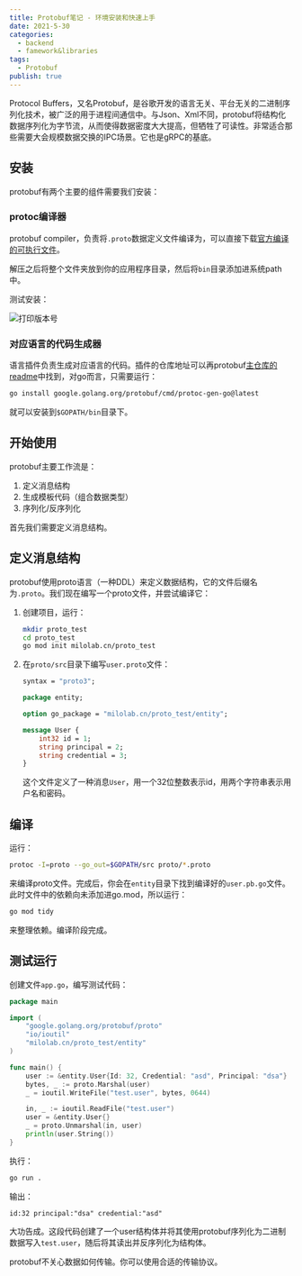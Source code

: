```yaml
---
title: Protobuf笔记 - 环境安装和快速上手
date: 2021-5-30
categories:
  - backend
  - famework&libraries
tags:
  - Protobuf
publish: true
---
```


Protocol Buffers，又名Protobuf，是谷歌开发的语言无关、平台无关的二进制序列化技术，被广泛的用于进程间通信中。与Json、Xml不同，protobuf将结构化数据序列化为字节流，从而使得数据密度大大提高，但牺牲了可读性。非常适合那些需要大会规模数据交换的IPC场景。它也是gRPC的基底。



## 安装

protobuf有两个主要的组件需要我们安装：

### protoc编译器

protobuf compiler，负责将`.proto`数据定义文件编译为，可以直接下载[官方编译的可执行文件](https://github.com/protocolbuffers/protobuf/releases)。

解压之后将整个文件夹放到你的应用程序目录，然后将`bin`目录添加进系统path中。

测试安装：

![打印版本号](https://picgo-1258344804.cos.ap-chongqing.myqcloud.com/20210601101333.png)

### 对应语言的代码生成器

语言插件负责生成对应语言的代码。插件的仓库地址可以再protobuf[主仓库的readme](https://github.com/protocolbuffers/protobuf)中找到，对go而言，只需要运行：

```sh
go install google.golang.org/protobuf/cmd/protoc-gen-go@latest
```

就可以安装到`$GOPATH/bin`目录下。



## 开始使用

protobuf主要工作流是：

1. 定义消息结构
2. 生成模板代码（组合数据类型）
3. 序列化/反序列化

首先我们需要定义消息结构。



## 定义消息结构

protobuf使用proto语言（一种DDL）来定义数据结构，它的文件后缀名为`.proto`。我们现在编写一个proto文件，并尝试编译它：

1. 创建项目，运行：

   ```sh
   mkdir proto_test
   cd proto_test
   go mod init milolab.cn/proto_test
   ```

2. 在`proto/src`目录下编写`user.proto`文件：

   ```protobuf
   syntax = "proto3";
   
   package entity;
   
   option go_package = "milolab.cn/proto_test/entity";
   
   message User {
       int32 id = 1;
       string principal = 2;
       string credential = 3;
   }
   ```

   这个文件定义了一种消息`User`，用一个32位整数表示id，用两个字符串表示用户名和密码。



## 编译

运行：

```sh
protoc -I=proto --go_out=$GOPATH/src proto/*.proto
```

来编译proto文件。完成后，你会在`entity`目录下找到编译好的`user.pb.go`文件。此时文件中的依赖向未添加进go.mod，所以运行：

```sh
go mod tidy
```

来整理依赖。编译阶段完成。



## 测试运行

创建文件`app.go`，编写测试代码：

```go
package main

import (
	"google.golang.org/protobuf/proto"
	"io/ioutil"
	"milolab.cn/proto_test/entity"
)

func main() {
	user := &entity.User{Id: 32, Credential: "asd", Principal: "dsa"}
	bytes, _ := proto.Marshal(user)
	_ = ioutil.WriteFile("test.user", bytes, 0644)

	in, _ := ioutil.ReadFile("test.user")
	user = &entity.User{}
	_ = proto.Unmarshal(in, user)
	println(user.String())
}
```

执行：

```sh
go run .
```

输出：

```
id:32 principal:"dsa" credential:"asd"
```

大功告成。这段代码创建了一个user结构体并将其使用protobuf序列化为二进制数据写入`test.user`，随后将其读出并反序列化为结构体。

protobuf不关心数据如何传输。你可以使用合适的传输协议。
